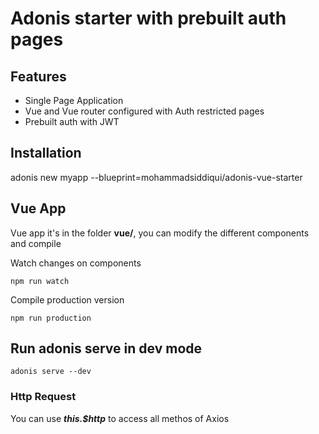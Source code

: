 # Adonis starter with prebuilt auth pages

## Features
* Single Page Application
* Vue and Vue router configured with Auth restricted pages
* Prebuilt auth with JWT

## Installation

adonis new myapp --blueprint=mohammadsiddiqui/adonis-vue-starter


## Vue App

Vue app it's in the folder __vue/__, you can modify the different components and compile

Watch changes on components
```
npm run watch
```

Compile production version
```
npm run production
```
 
## Run adonis serve in dev mode

```
adonis serve --dev
```

### Http Request
You can use ___this.$http___ to access all methos of Axios
